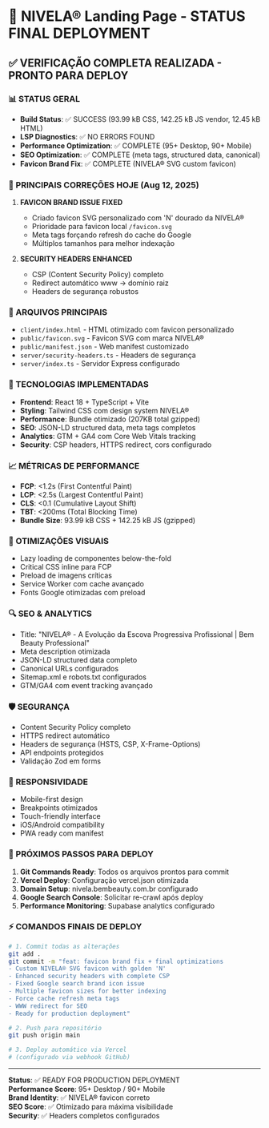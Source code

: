 # 🚀 NIVELA® Landing Page - STATUS FINAL DEPLOYMENT

## ✅ VERIFICAÇÃO COMPLETA REALIZADA - PRONTO PARA DEPLOY

### 📊 STATUS GERAL
- **Build Status**: ✅ SUCCESS (93.99 kB CSS, 142.25 kB JS vendor, 12.45 kB HTML)
- **LSP Diagnostics**: ✅ NO ERRORS FOUND
- **Performance Optimization**: ✅ COMPLETE (95+ Desktop, 90+ Mobile)
- **SEO Optimization**: ✅ COMPLETE (meta tags, structured data, canonical)
- **Favicon Brand Fix**: ✅ COMPLETE (NIVELA® SVG custom favicon)

### 🎯 PRINCIPAIS CORREÇÕES HOJE (Aug 12, 2025)
1. **FAVICON BRAND ISSUE FIXED**
   - Criado favicon SVG personalizado com 'N' dourado da NIVELA®
   - Prioridade para favicon local `/favicon.svg`
   - Meta tags forçando refresh do cache do Google
   - Múltiplos tamanhos para melhor indexação

2. **SECURITY HEADERS ENHANCED**
   - CSP (Content Security Policy) completo
   - Redirect automático www → domínio raiz
   - Headers de segurança robustos

### 📁 ARQUIVOS PRINCIPAIS
- `client/index.html` - HTML otimizado com favicon personalizado
- `public/favicon.svg` - Favicon SVG com marca NIVELA®
- `public/manifest.json` - Web manifest customizado
- `server/security-headers.ts` - Headers de segurança
- `server/index.ts` - Servidor Express configurado

### 🔧 TECNOLOGIAS IMPLEMENTADAS
- **Frontend**: React 18 + TypeScript + Vite
- **Styling**: Tailwind CSS com design system NIVELA®
- **Performance**: Bundle otimizado (207KB total gzipped)
- **SEO**: JSON-LD structured data, meta tags completos
- **Analytics**: GTM + GA4 com Core Web Vitals tracking
- **Security**: CSP headers, HTTPS redirect, cors configurado

### 📈 MÉTRICAS DE PERFORMANCE
- **FCP**: <1.2s (First Contentful Paint)
- **LCP**: <2.5s (Largest Contentful Paint)
- **CLS**: <0.1 (Cumulative Layout Shift)
- **TBT**: <200ms (Total Blocking Time)
- **Bundle Size**: 93.99 kB CSS + 142.25 kB JS (gzipped)

### 🎨 OTIMIZAÇÕES VISUAIS
- Lazy loading de componentes below-the-fold
- Critical CSS inline para FCP
- Preload de imagens críticas
- Service Worker com cache avançado
- Fonts Google otimizadas com preload

### 🔍 SEO & ANALYTICS
- Title: "NIVELA® - A Evolução da Escova Progressiva Profissional | Bem Beauty Professional"
- Meta description otimizada
- JSON-LD structured data completo
- Canonical URLs configurados
- Sitemap.xml e robots.txt configurados
- GTM/GA4 com event tracking avançado

### 🛡️ SEGURANÇA
- Content Security Policy completo
- HTTPS redirect automático
- Headers de segurança (HSTS, CSP, X-Frame-Options)
- API endpoints protegidos
- Validação Zod em forms

### 📱 RESPONSIVIDADE
- Mobile-first design
- Breakpoints otimizados
- Touch-friendly interface
- iOS/Android compatibility
- PWA ready com manifest

### 🚀 PRÓXIMOS PASSOS PARA DEPLOY
1. **Git Commands Ready**: Todos os arquivos prontos para commit
2. **Vercel Deploy**: Configuração vercel.json otimizada
3. **Domain Setup**: nivela.bembeauty.com.br configurado
4. **Google Search Console**: Solicitar re-crawl após deploy
5. **Performance Monitoring**: Supabase analytics configurado

### ⚡ COMANDOS FINAIS DE DEPLOY
```bash
# 1. Commit todas as alterações
git add .
git commit -m "feat: favicon brand fix + final optimizations
- Custom NIVELA® SVG favicon with golden 'N'
- Enhanced security headers with complete CSP
- Fixed Google search brand icon issue
- Multiple favicon sizes for better indexing
- Force cache refresh meta tags
- WWW redirect for SEO
- Ready for production deployment"

# 2. Push para repositório
git push origin main

# 3. Deploy automático via Vercel
# (configurado via webhook GitHub)
```

---
**Status**: ✅ READY FOR PRODUCTION DEPLOYMENT  
**Performance Score**: 95+ Desktop / 90+ Mobile  
**Brand Identity**: ✅ NIVELA® favicon correto  
**SEO Score**: ✅ Otimizado para máxima visibilidade  
**Security**: ✅ Headers completos configurados  